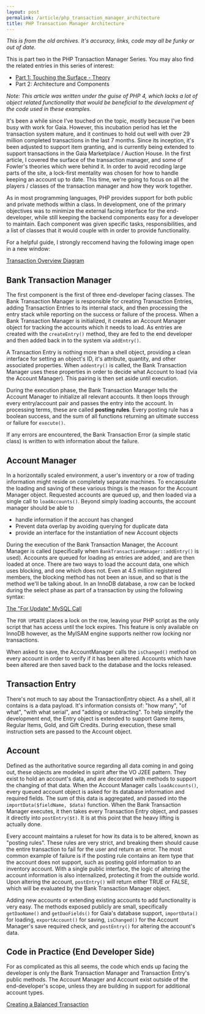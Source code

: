 ```yaml
---
layout: post
permalink: /article/php_transaction_manager_architecture
title: PHP Transaction Manager Architecture
---
```


*This is from the old archives. It's accuracy, links, code may all be funky or out of date.*

This is part two in the PHP Transaction Manager Series.  You may also find the related entries in this series of interest:

* [Part 1: Touching the Surface - Theory][p1]
* Part 2: Architecture and Components

[p1]: /blog/article/making_it_transaction_anything_in_php

_Note: This article was written under the guise of PHP 4, which lacks a lot of object related functionality that would be beneficial to the development of the code used in these examples._

It's been a while since I've touched on the topic, mostly because I've been busy with work for Gaia.  However, this incubation period has let the transaction system mature, and it continues to hold out well with over 29 million completed transactions in the last 7 months.  Since its inception, it's been adjusted to support item granting, and is currently being extended to support transactions in the Gaia Marketplace / Auction House.  In the first article, I covered the surface of the transaction manager, and some of Fowler's theories which were behind it.  In order to avoid recoding large parts of the site, a lock-first mentality was chosen for how to handle keeping an account up to date.  This time, we're going to focus on all the players / classes of the transaction manager and how they work together.

As in most programming languages, PHP provides support for both public and private methods within a class.  In development, one of the primary objectives was to minimize the external facing interface for the end-developer, while still keeping the backend components easy for a developer to maintain.  Each component was given specific tasks, responsibilities, and a list of classes that it would couple with in order to provide functionality.

For a helpful guide, I strongly reccomend having the following image open in a new window:

[Transaction Overview Diagram](/media/2006/10/02-transaction_architecture/banktransactionmanager.png)

## Bank Transaction Manager

The first component is the first of three end-developer facing classes.  The Bank Transaction Manager is responsible for creating Transaction Entries, adding Transaction Entries to its internal stack, and then processing the entry stack while reporting on the success or failure of the process.  When a Bank Transaction Manager is initialized, it creates an Account Manager object for tracking the accounts which it needs to load.  As entries are created with the `createEntry()` method, they are fed to the end developer and then added back in to the system via `addEntry()`.

A Transaction Entry is nothing more than a shell object, providing a clean interface for setting an object's ID, it's attribute, quantity, and other associated properties.  When `addentry()` is called, the Bank Transaction Manager uses these properties in order to decide what Account to load (via the Account Manager).  This pairing is then set aside until execution.

During the execution phase, the Bank Transaction Manager tells the Account Manager to initialize all relevant accounts.  It then loops through every entry/account pair and passes the entry into the account.  In processing terms, these are called __posting rules__.  Every posting rule has a boolean success, and the sum of all functions returning an ultimate success or failure for `execute()`.

If any errors are encountered, the Bank Transaction Error (a simple static class) is written to with information about the failure.

## Account Manager

In a horizontally scaled environment, a user's inventory or a row of trading information might reside on completely separate machines.  To encapsulate the loading and saving of these various things is the reason for the Account Manager object.  Requested accounts are queued up, and then loaded via a single call to `loadAccounts()`.  Beyond simply loading accounts, the account manager should be able to

* handle information if the account has changed
* Prevent data overlap by avoiding querying for duplicate data
* provide an interface for the instantiation of new Account objects

During the execution of the Bank Transaction Manager, the Account Manager is called (specifically when `BankTransactionManager::addEntry()` is used).  Accounts are queued for loading as entries are added, and are then loaded at once.  There are two ways to load the account data, one which uses blocking, and one which does not.  Even at 4.5 million registered members, the blocking method has not been an issue, and so that is the method we'll be talking about.  In an InnoDB database, a row can be locked during the select phase as part of a transaction by using the following syntax:

[The "For Update" MySQL Call](https://gist.github.com/3383208#file_for_update.sql)

The `FOR UPDATE` places a lock on the row, leaving your PHP script as the only script that has access until the lock expires.  This feature is only available on InnoDB however, as the MyISAM engine supports neither row locking nor transactions.

When asked to save, the AccountManager calls the `isChanged()` method on every account in order to verify if it has been altered.  Accounts which have been altered are then saved back to the database and the locks released.

## Transaction Entry

There's not much to say about the TransactionEntry object.  As a shell, all it contains is a data payload. It's information consists of: "how many", "of what", "with what serial", and "adding or subtracting".  To help simplify the development end, the Entry object is extended to support Game items, Regular Items, Gold, and Gift Credits.  During execution, these small instruction sets are passed to the Account object.

## Account

Defined as the authoritative source regarding all data coming in and going out, these objects are modeled in spirit after the VO J2EE pattern.  They exist to hold an account's data, and are decorated with methods to support the changing of that data.  When the Account Manager calls `loadAccounts()`, every queued account object is asked for its database information and required fields.  The sum of this data is aggregated, and passed into the `importData($fieldName, $data)` function.  When the Bank Transaction Manager executes, it then takes every Transaction Entry object, and passes it directly into `postEntry($t)`.  It is at this point that the heavy lifting is actually done.

Every account maintains a ruleset for how its data is to be altered, known as "posting rules".  These rules are very strict, and breaking them should cause the entire transaction to fail for the user and return an error.  The most common example of failure is if the posting rule contains an item type that the account does not support, such as posting gold information to an inventory account.  With a single public interface, the logic of altering the account information is also internalized, protecting it from the outside world.  Upon altering the account, `postEntry()` will return either TRUE or FALSE, which will be evaluated by the Bank Transaction Manager object.

Adding new accounts or extending existing accounts to add functionality is very easy.  The methods exposed publicly are small, specifically `getDaoName()` and `getDaoFields()` for Gaia's database support, `importData()` for loading, `exportAccount()` for saving, `isChanged()` for the Account Manager's save required check, and `postEntry()` for altering the account's data.

## Code in Practice (End Developer Side)

For as complicated as this all seems, the code which ends up facing the developer is only the Bank Transaction Manager and Transaction Entry's public methods.  The Account Manager and Account exist outside of the end-developer's scope, unless they are building in support for additional account types.

[Creating a Balanced Transaction](https://gist.github.com/3383208#file_bank_transaction_manager.php)

